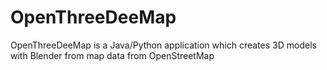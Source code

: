 OpenThreeDeeMap
===============

OpenThreeDeeMap is a Java/Python application which creates 3D models with Blender from map data from OpenStreetMap
